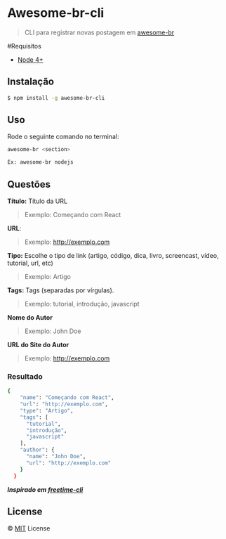 # Awesome-br-cli
> CLI para registrar novas postagem em [awesome-br](https://github.com/awesome-br)

#Requisitos
- [Node 4+](http://nodejs.org)

## Instalação

```bash
$ npm install -g awesome-br-cli

```

## Uso

Rode o seguinte comando no terminal:

```bash
awesome-br <section>

Ex: awesome-br nodejs
```

## Questões

**Título:** Título da URL
> Exemplo: Começando com React

**URL**:
> Exemplo: http://exemplo.com

**Tipo:** Escolhe o tipo de link (artigo, código, dica, livro, screencast, vídeo, tutorial, url, etc)
> Exemplo: Artigo

**Tags:** Tags (separadas por vírgulas).
> Exemplo: tutorial, introdução, javascript

**Nome do Autor**
> Exemplo: John Doe

**URL do Site do Autor**
> Exemplo: http://exemplo.com

### Resultado
```bash
{
    "name": "Começando com React",
    "url": "http://exemplo.com",
    "type": "Artigo",
    "tags": [
      "tutorial",
      "introdução",
      "javascript"
    ],
    "author": {
      "name": "John Doe",
      "url": "http://exemplo.com"
    }
  }
```
***Inspirado em _[freetime-cli](https://github.com/free-time/freetime-cli)_***

## License

&copy; [MIT](LICENSE) License

